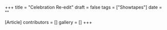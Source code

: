 +++
title = "Celebration Re-edit"
draft = false
tags = ["Showtapes"]
date = ""

[Article]
contributors = []
gallery = []
+++